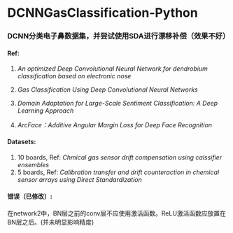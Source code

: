 # DCNNGasClassification-Python

### DCNN分类电子鼻数据集，并尝试使用SDA进行漂移补偿（效果不好）
#### Ref:  
1. *An optimized Deep Convolutional Neural Network for dendrobium classification based on electronic nose* 

2. *Gas Classification Using Deep Convolutional Neural Networks* 

3. *Domain Adaptation for Large-Scale Sentiment Classification: A Deep Learning Approach*

4. *ArcFace：Additive Angular Margin Loss for Deep Face Recognition*

#### Datasets:
1. 10 boards, Ref: *Chmical gas sensor drift compensation using calssifier ensembles*
2. 5 boards, Ref: *Calibration transfer and drift counteraction in chemical sensor arrays using Direct Standardization*

#### 错误（已修改）:
在network2中，BN层之前的conv层不应使用激活函数。ReLU激活函数应放置在BN层之后。(并未明显影响精度)